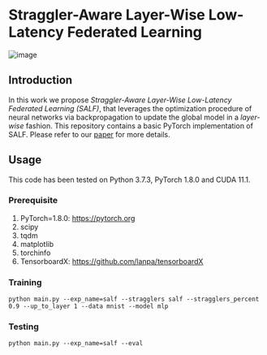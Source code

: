 # Straggler-Aware Layer-Wise Low-Latency Federated Learning
![image](https://github.com/langnatalie/SALF/assets/55830582/d706885a-e0a9-47bd-895f-a1be0c8f3213)

## Introduction
In this work we propose _Straggler-Aware Layer-Wise Low-Latency Federated Learning (SALF)_, that leverages the optimization procedure of neural networks via backpropagation to update the global model in a _layer-wise_ fashion. This repository contains a basic PyTorch implementation of SALF. Please refer to our [paper](https://drive.google.com/file/d/1H3HCW6fpRkxQVLmaRunJdG45VnUixbLK/view?usp=drive_link) for more details.

## Usage
This code has been tested on Python 3.7.3, PyTorch 1.8.0 and CUDA 11.1.

### Prerequisite
1. PyTorch=1.8.0: https://pytorch.org
2. scipy
3. tqdm
4. matplotlib
5. torchinfo
6. TensorboardX: https://github.com/lanpa/tensorboardX

### Training
```
python main.py --exp_name=salf --stragglers salf --stragglers_percent 0.9 --up_to_layer 1 --data mnist --model mlp
```

### Testing
```
python main.py --exp_name=salf --eval 
```
